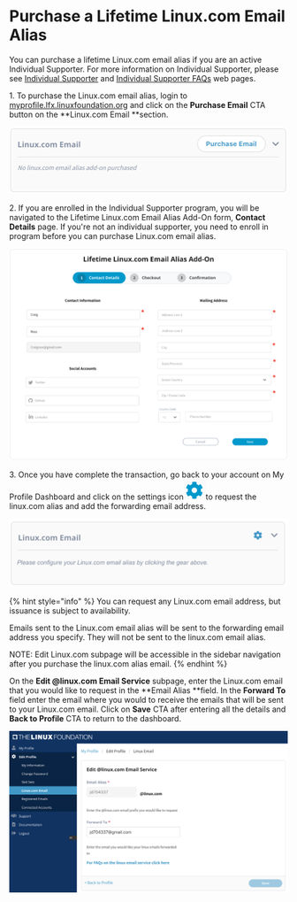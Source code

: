 # Purchase a Lifetime Linux.com Email Alias

You can purchase a lifetime Linux.com email alias if you are an active Individual Supporter. For more information on Individual Supporter, please see [Individual Supporter](https://www.linuxfoundation.org/about/individual-supporters/) and [Individual Supporter FAQs](https://www.linuxfoundation.org/about/individual-supporters/#toggle-id-1) web pages.

1\. To purchase the Linux.com email alias, login to [myprofile.lfx.linuxfoundation.org](https://myprofile.lfx.linuxfoundation.org) and click on the **Purchase Email** CTA button on the **Linux.com Email **section.

![](../.gitbook/assets/Email.png)

2\. If you are enrolled in the Individual Supporter program, you will be navigated to the Lifetime Linux.com Email Alias Add-On form, **Contact Details** page. If you're not an individual supporter, you need to enroll in program before you can purchase Linux.com email alias.

![](../.gitbook/assets/linuxemailpurchaseflow.png)

3\. Once you have complete the transaction, go back to your account on My Profile Dashboard and click on the settings icon![](<../.gitbook/assets/settings (1).png>)to request the linux.com alias and add the forwarding email address.&#x20;

![](<../.gitbook/assets/Email Not Configured (2).png>)

{% hint style="info" %}
You can request any Linux.com email address, but issuance is subject to availability.

Emails sent to the Linux.com email alias will be sent to the forwarding email address you specify. They will not be sent to the linux.com email alias.&#x20;

NOTE: Edit Linux.com subpage will be accessible in the sidebar navigation after  you purchase the linux.com alias email.
{% endhint %}

On the **Edit @linux.com Email Service** subpage, enter the Linux.com email that you would like to request in the **Email Alias **field. In the **Forward To** field enter the email where you would to receive the emails that will be sent to your Linux.com email. Click on **Save** CTA after entering all the details and **Back to Profile** CTA to return to the dashboard.

![](../.gitbook/assets/Linux.com.png)

